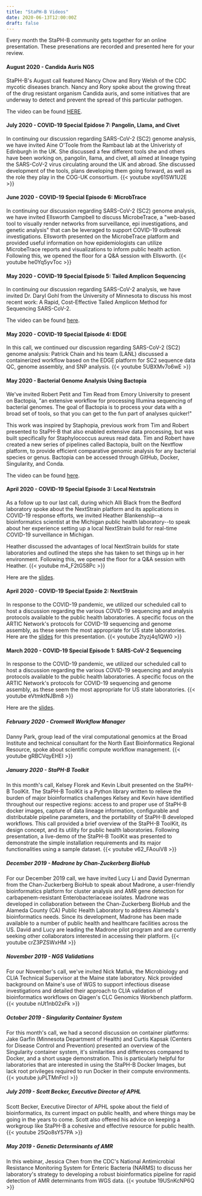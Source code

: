 ```yaml
---
title: "StaPH-B Videos"
date: 2020-06-13T12:00:00Z
draft: false
---
```

Every month the StaPH-B community gets together for an online presentation. These presenations are recorded and presented here for your review.

#### August 2020 - Candida Auris NGS
StaPH-B's August call featured Nancy Chow and Rory Welsh of the CDC mycotic diseases branch.  Nancy and Rory spoke about the growing threat of the drug resistant organism Candida auris, and some initiatives that are underway to detect and prevent the spread of this particular pathogen.

The video can be found [HERE](https://youtu.be/C3YCm3WOY0A).

#### July 2020 - COVID-19 Special Epidose 7: Pangolin, Llama, and Civet
In continuing our discussion regarding SARS-CoV-2 (SC2) genome analysis, we have invited Aine O'Toole from the Rambaut lab at the Univeristy of Edinburgh in the UK.  She discussed a few different tools she and others have been working on, pangolin, llama, and civet, all aimed at lineage typing the SARS-CoV-2 virus circulating around the UK and abroad. She discussed development of the tools, plans developing them going forward, as well as the role they play in the COG-UK consortium.
{{< youtube xoy61SW1U2E >}}

#### June 2020 - COVID-19 Special Episode 6: MicrobTrace
In continuing our discussion regarding SARS-CoV-2 (SC2) genome analysis, we have invited Ellsworth Campbell to discuss MicrobeTrace, a "web-based tool to visually render networks from surveillance, epi investigations, and genetic analysis" that can be leveraged to support COVID-19 outbreak investigations. Ellsworth presented on the MicrobeTrace platform and provided useful information on how epidemiologists can utilize MicrobeTrace reports and visualizations to inform public health action. Following this, we opened the floor for a Q&A session with Ellsworth.
{{< youtube he0Yq5yvToc >}}

#### May 2020 - COVID-19 Special Episode 5: Tailed Amplicon Sequencing
In continuing our discussion regarding SARS-CoV-2 analysis, we have invited Dr. Daryl Gohl from the University of Minnesota to discuss his most recent work: A Rapid, Cost-Effective Tailed Amplicon Method for Sequencing SARS-CoV-2.

The video can be found [here](https://youtu.be/lpnK4Gb_TSE).

#### May 2020 - COVID-19 Special Episode 4: EDGE
In this call, we continued our discussion regarding SARS-CoV-2 (SC2) genome analysis: Patrick Chain and his team (LANL) discussed a containerized workflow based on the EDGE platform for SC2 sequence data QC, genome assembly, and SNP analysis.
{{< youtube 5UBXMv7o6wE >}}

#### May 2020 - Bacterial Genome Analysis Using Bactopia
We've invited Robert Petit and Tim Read from Emory University to present on Bactopia, "an extensive workflow for processing Illumina sequencing of bacterial genomes. The goal of Bactopia is to process your data with a broad set of tools, so that you can get to the fun part of analyses quicker!"

This work was inspired by Staphopia, previous work from Tim and Robert presented to StaPH-B that also enabled extensive data processing, but was built specifically for Staphylococcus aureus read data. Tim and Robert have created a new series of pipelines called Bactopia, built on the Nextflow platform, to provide efficient comparative genomic analysis for any bacterial species or genus. Bactopia can be accessed through GitHub, Docker, Singularity, and Conda.

The video can be found [here](https://www.youtube.com/watch?v=hECn_fTr_uM).

#### April 2020 - COVID-19 Special Episode 3: Local Nextstrain
As a follow up to our last call, during which Alli Black from the Bedford laboratory spoke about the NextStrain platform and its applications in COVID-19 response efforts, we invited Heather Blankenship--a bioinformatics scientist at the Michigan public health laboratory--to speak about her experience setting up a local NextStrain build for real-time COVID-19 surveillance in Michigan.

Heather discussed the advantages of local NextStrain builds for state laboratories and outlined the steps she has taken to set things up in her environment. Following this, we opened the floor for a Q&A session with Heather.
{{< youtube m4_F2tG58Pc >}}

Here are the [slides](https://storage.googleapis.com/staphb-resources/staphb-org-files/staphb-videos-page/Nextstrain_MDHHS_Blankenship.pptx).

#### April 2020 - COVID-19 Special Epside 2: NextStrain
In response to the COVID-19 pandemic, we utilized our scheduled call to host a discussion regarding the various COVID-19 sequencing and analysis protocols available to the public health laboratories. A specific focus on the ARTIC Network's protocols for COVID-19 sequencing and genome assembly, as these seem the most appropriate for US state laboratories. Here are the [slides](https://storage.googleapis.com/staphb-resources/staphb-org-files/staphb-videos-page/alliblack-staphb-04-03-2020.pdf) for this presentation.
{{< youtube 2tyzj4q1QW0 >}}

#### March 2020 - COVID-19 Special Episode 1: SARS-CoV-2 Sequencing
In response to the COVID-19 pandemic, we utilized our scheduled call to host a discussion regarding the various COVID-19 sequencing and analysis protocols available to the public health laboratories. A specific focus on the ARTIC Network's protocols for COVID-19 sequencing and genome assembly, as these seem the most appropriate for US state laboratories.
{{< youtube eVtmktNJBm8 >}}

Here are the [slides](https://storage.googleapis.com/staphb-resources/staphb-org-files/staphb-videos-page/SC2_Sequencing_and_Analysis_Libuit.pdf).

##### February 2020 - Cromwell Workflow Manager
Danny Park, group lead of the viral computational genomics at the Broad Institute and technical consultant for the North East Bioinformatics Regional Resource, spoke about scientific compute workflow management.
{{< youtube gRBCVqyEHEI >}}

##### January 2020 - StaPH-B Toolkit
In this month's call, Kelsey Florek and Kevin Libuit presented on the StaPH-B ToolKit. The StaPH-B ToolKit is a Python library written to relieve the burden of major bioinformatics challenges Kelsey and Kevin have identified throughout our respective regions: access to and proper use of StaPH-B docker images, capture of data lineage information, configurable and distributable pipeline parameters, and the portability of StaPH-B developed workflows. This call provided a brief overview of the StaPH-B ToolKit, its design concept, and its utility for public health laboratories. Following presentation,  a live-demo of the StaPH-B ToolKit was presented to demonstrate the simple installation requirements and its major functionalities using a sample dataset.
{{< youtube v62_FAouiV8 >}}

##### December 2019 - Madrone by Chan-Zuckerberg BioHub
For our December 2019 call, we have invited Lucy Li and David Dynerman from the Chan-Zuckerberg BioHub to speak about Madrone, a user-friendly bioinformatics platform for cluster analysis and AMR gene detection for carbapenem-resistant Enterobacteriaceae isolates. Madrone was developed in collaboration between the Chan-Zuckerberg BioHub and the Alameda County (CA) Public Health Laboratory to address Alameda's bioinformatics needs. Since its development, Madrone has been made available to a number of public health and healthcare facilities across the US. David and Lucy are leading the Madrone pilot program and are currently seeking other collaborators interested in accessing their platform.
{{< youtube crZ3PZSWxHM >}}

##### November 2019 - NGS Validations
For our November's call, we've invited Nick Matluk, the Microbiology and CLIA Technical Supervisor at the Maine state laboratory. Nick provided background on Maine's use of WGS to support infectious disease investigations and detailed their approach to CLIA validation of bioinformatics workflows on Qiagen's CLC Genomics Workbench platform.
{{< youtube nUt1nb02xFk >}}

##### October 2019 - Singularity Container System
For this month's call, we had a second discussion on container platforms: Jake Garfin (Minnesota Department of Health) and Curtis Kapsak (Centers for Disease Control and Prevention) presented an overview of the Singularity container system, it's similarities and differences compared to Docker, and a short usage demonstration. This is particularly helpful for laboratories that are interested in using the StaPH-B Docker Images, but lack root privileges required to run Docker in their compute environments.
{{< youtube juPLTMnFrcI >}}

##### July 2019 - Scott Becker, Executive Director of APHL
Scott Becker, Executive Director of APHL spoke about the field of bioinformatics, its current impact on public health, and where things may be going in the years to come. Scott also offered his advice on keeping a workgroup like StaPH-B a cohesive and effective resource for public health.
{{< youtube 25Qo8sY57PA >}}

##### May 2019 - Genetic Determinants of AMR
In this webinar, Jessica Chen from the CDC's National Antimicrobial Resistance Monitoring System for Enteric Bacteria (NARMS) to discuss her laboratory's strategy to developing a robust bioinformatics pipeline for rapid detection of AMR determinants from WGS data.
{{< youtube 19USnKcNP6Q >}}
